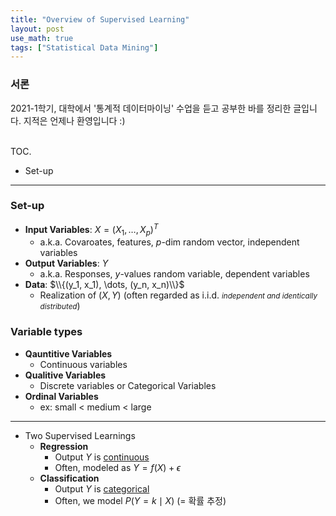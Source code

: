 ```yaml
---
title: "Overview of Supervised Learning"
layout: post
use_math: true
tags: ["Statistical Data Mining"]
---
```


### 서론
2021-1학기, 대학에서 '통계적 데이터마이닝' 수업을 듣고 공부한 바를 정리한 글입니다. 지적은 언제나 환영입니다 :)

<br><span class="statement-title">TOC.</span><br>

- Set-up


<hr/>

### Set-up

- **Input Variables**: $X = (X_1, \dots, X_p)^T$
  - a.k.a. Covaroates, features, $p$-dim random vector, independent variables
- **Output Variables**: $Y$
  - a.k.a. Responses, $y$-values random variable, dependent variables
- **Data**: $\\{(y_1, x_1), \dots, (y_n, x_n)\\}$
  - Realization of $(X, Y)$ (often regarded as i.i.d. <small>*independent and identically distributed*</small>)

### Variable types

- **Qauntitive Variables**
  - Continuous variables
- **Qualitive Variables**
  - Discrete variables or Categorical Variables
- **Ordinal Variables**
  - ex: small < medium < large

<hr/>

- Two Supervised Learnings
  - **Regression**
    - Output $Y$ is <u>continuous</u>
    - Often, modeled as $Y = f(X) + \epsilon$
  - **Classification**
    - Output $Y$ is <u>categorical</u>
    - Often, we model $P(Y=k \mid X)$ (= 확률 추정)


